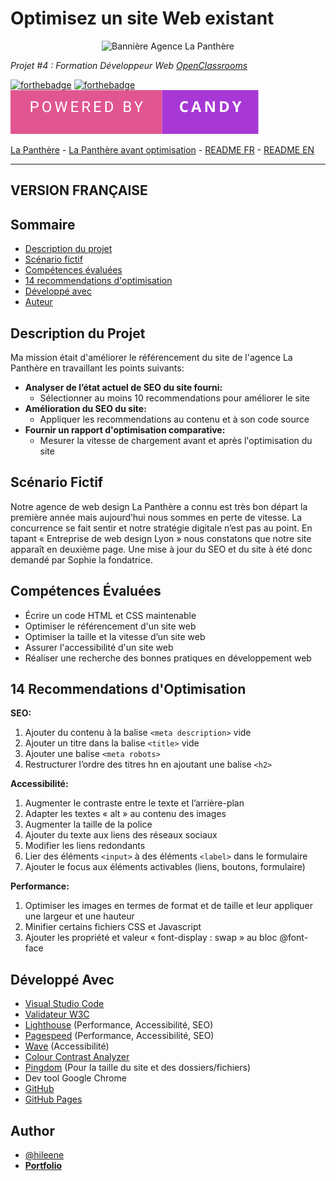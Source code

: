 # Optimisez un site Web existant

<p align="center">
  <img src="/img/banner_la_panthère.png" alt="Bannière Agence La Panthère">
</p>

*Projet #4 : Formation Développeur Web [OpenClassrooms](https://openclassrooms.com/fr/paths/717-developpeur-web)*


[![forthebadge](https://forthebadge.com/images/badges/0-percent-optimized.svg)](https://forthebadge.com) [![forthebadge](https://forthebadge.com/images/badges/uses-git.svg)](https://forthebadge.com) <img src="/img/powered-by-candy.svg" alt="For The Badge Candy image" />

[La Panthère](https://hileene.github.io/BehalalAline_4_25112022/) - [La Panthère avant optimisation]() - <a href="#version-française">README FR</a> - <a href="#english-version">README EN</a>


---
## VERSION FRANÇAISE

## Sommaire

- [Description du projet](#description-du-projet)
- [Scénario fictif](#scénario-fictif)
- [Compétences évaluées](#compétences-évaluées)
- [14 recommendations d'optimisation](#14-recommendations-d-optimisation)
- [Développé avec](#développé-avec)
- [Auteur](#auteur)

## Description du Projet

Ma mission était d'améliorer le référencement du site de l'agence La Panthère en travaillant les points suivants:

- **Analyser de l’état actuel de SEO du site fourni:**
  - Sélectionner au moins 10 recommendations pour améliorer le site
- **Amélioration du SEO du site:**
  - Appliquer les recommendations au contenu et à son code source
- **Fournir un rapport d'optimisation comparative:**
  - Mesurer la vitesse de chargement avant et après l'optimisation du site

## Scénario Fictif

Notre agence de web design La Panthère a connu est très bon départ la première année mais aujourd’hui nous sommes en perte de vitesse. La concurrence se fait sentir et notre stratégie digitale n’est pas au point. En tapant « Entreprise de web design Lyon » nous constatons que notre site apparaît en deuxième page. Une mise à jour du SEO et du site à été donc demandé par Sophie la fondatrice.

## Compétences Évaluées

- Écrire un code HTML et CSS maintenable
- Optimiser le référencement d'un site web
- Optimiser la taille et la vitesse d’un site web
- Assurer l'accessibilité d'un site web
- Réaliser une recherche des bonnes pratiques en développement web


## 14 Recommendations d'Optimisation

**SEO:**
1. Ajouter du contenu à la balise `<meta description>` vide
2. Ajouter un titre dans la balise `<title>` vide
3. Ajouter une balise `<meta robots>`
4. Restructurer l’ordre des titres hn en ajoutant une balise `<h2>`


**Accessibilité:**
1. Augmenter le contraste entre le texte et l’arrière-plan
2. Adapter les textes « alt » au contenu des images
3. Augmenter la taille de la police
4. Ajouter du texte aux liens des réseaux sociaux
5. Modifier les liens redondants
6. Lier des éléments `<input>` à des éléments `<label>` dans le formulaire
7. Ajouter le focus aux éléments activables (liens, boutons, formulaire)

**Performance:**
1. Optimiser les images en termes de format et de taille et leur appliquer une largeur et une hauteur
2. Minifier certains fichiers CSS et Javascript
3. Ajouter les propriété et valeur « font-display : swap » au bloc @font-face

## Développé Avec

-   [Visual Studio Code](https://code.visualstudio.com/) 
-   [Validateur W3C](https://validator.w3.org/)
-   [Lighthouse](https://chromewebstore.google.com/detail/lighthouse/blipmdconlkpinefehnmjammfjpmpbjk?hl=fr&pli=1) (Performance, Accessibilité, SEO)
-   [Pagespeed](https://pagespeed.web.dev/?hl=fr) (Performance, Accessibilité, SEO)
-   [Wave](https://wave.webaim.org/) (Accessibilité)
-   [Colour Contrast Analyzer](https://developer.paciellogroup.com/color-contrast-checker/)
-   [Pingdom](https://tools.pingdom.com/) (Pour la taille du site et des dossiers/fichiers)
-   Dev tool Google Chrome
-   [GitHub](https://github.com/) 
-   [GitHub Pages](https://pages.github.com/)

## Author
- [@hileene](https://www.github.com/Hileene) 
- [**Portfolio**](https://portfolio-test.com)



 
